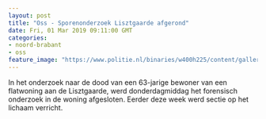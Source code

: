 ```yaml
---
layout: post
title: "Oss - Sporenonderzoek Lisztgaarde afgerond"
date: Fri, 01 Mar 2019 09:11:00 GMT
categories: 
- noord-brabant 
- oss 
feature_image: "https://www.politie.nl/binaries/w400h225/content/gallery/politie/stockfotos/opsporing-recherche/forensisch-onderzoeker-met-masker.jpg"
---
```


In het onderzoek naar de dood van een 63-jarige bewoner van een flatwoning aan de Lisztgaarde, werd donderdagmiddag het forensisch onderzoek in de woning afgesloten. Eerder deze week werd sectie op het lichaam verricht.
